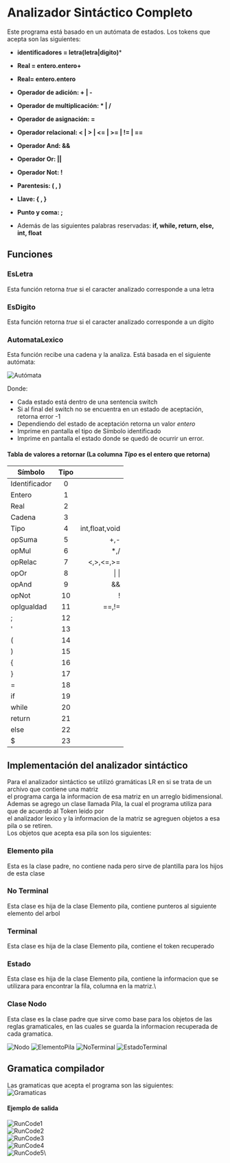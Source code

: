 # Analizador Sintáctico Completo

Este programa está basado en un autómata de estados.
Los tokens que acepta son las siguientes:
* **identificadores = letra(letra|digito)***
* **Real = entero.entero+**
* **Real= entero.entero**
* **Operador de adición: + | -**
* **Operador de multiplicación: * | /**
* **Operador de asignación: =**
* **Operador relacional: < | > | <= | >= | != | ==**
* **Operador And: &&**
* **Operador Or: ||**
* **Operador Not: !**
* **Parentesis: ( , )**
* **Llave: { , }**
* **Punto y coma: ;**

* Además de las siguientes palabras reservadas: **if, while, return, else, int, float**
## Funciones

### EsLetra
Esta función retorna *true* si el caracter analizado corresponde a una letra

### EsDigito
Esta función retorna *true* si el caracter analizado corresponde a un dígito

### AutomataLexico
Esta función recibe una cadena y la analiza.
Está basada en el siguiente autómata:

![Autómata](Capturas/FullLexicoAutomata.jpg)

Donde:
* Cada estado está dentro de una sentencia switch
* Si al final del switch no se encuentra en un estado de aceptación, retorna error -1
* Dependiendo del estado de aceptación retorna un valor *entero*
* Imprime en pantalla el tipo de Símbolo identificado
* Imprime en pantalla el estado donde se quedó de ocurrir un error.

#### Tabla de valores a retornar (La columna *Tipo* es el entero que retorna)

| Símbolo       | Tipo          |       |
| ------------- |:-------------:| -----:|
| Identificador | 0             |       |
| Entero        | 1             |       |
| Real          | 2             |       |
| Cadena        | 3             |       |
| Tipo          | 4             | int,float,void       |
| opSuma        | 5             | +,-      |
| opMul         | 6             | *,/      |
| opRelac       | 7             | <,>,<=,>=      |
| opOr        | 8             |   &#124; &#124;  |
| opAnd        | 9             |   &&    |
| opNot        | 10             |    !   |
| opIgualdad        | 11             |  ==,!=     |
|;        | 12             |       |
|'        | 13             |       |
| (        | 14             |       |
| )        | 15             |       |
| {        | 16            |       |
| }        | 17            |       |
| =        | 18            |       |
| if        | 19            |       |
| while        | 20            |       |
| return        | 21            |       |
| else        | 22            |       |
| $        | 23            |       |


## Implementación del analizador sintáctico
Para el analizador sintáctico se utilizó gramáticas LR en si se trata de un archivo que contiene una matriz\
el programa carga la informacion de esa matriz en un arreglo bidimensional.\
Ademas se agrego un clase llamada Pila, la cual el programa utiliza para que de acuerdo al Token leido por\
el analizador lexico y la informacion de la matriz se agreguen objetos a esa pila o se retiren.\
Los objetos que acepta esa pila son los siguientes:

### Elemento pila
Esta es la clase padre, no contiene nada pero sirve de plantilla para los hijos de esta clase
### No Terminal
Esta clase es hija de la clase Elemento pila, contiene punteros al siguiente elemento del arbol
### Terminal 
Esta clase es hija de la clase Elemento pila, contiene el token recuperado
### Estado
Esta clase es hija de la clase Elemento pila, contiene la informacion que se utilizara para encontrar la fila, columna en la matriz.\

### Clase Nodo
Esta clase es la clase padre que sirve como base para los objetos de las reglas gramaticales, en las cuales se guarda la informacion recuperada de cada gramatica.

![Nodo](Capturas/Nodo.png)
![ElementoPila](Capturas/ElementoPila.png)
![NoTerminal](Capturas/NoTerminal.png)
![EstadoTerminal](Capturas/EstadoTerminal.png)

## Gramatica compilador
Las gramaticas que acepta el programa son las siguientes:\
![Gramaticas](Capturas/Gramatica.png)






#### Ejemplo de salida
![RunCode1](Capturas/CodigoEntrada.png)\
![RunCode2](Capturas/Arbol1.png)\
![RunCode3](Capturas/CodigoEntrada1.png)\
![RunCode4](Capturas/Arbol221.png)\
![RunCode5](Capturas/Arbol222.png)\


